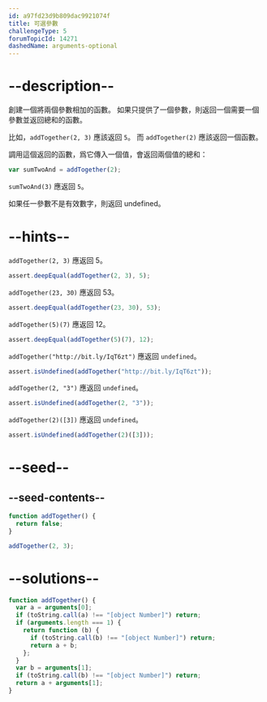 ```yaml
---
id: a97fd23d9b809dac9921074f
title: 可選參數
challengeType: 5
forumTopicId: 14271
dashedName: arguments-optional
---
```


# --description--

創建一個將兩個參數相加的函數。 如果只提供了一個參數，則返回一個需要一個參數並返回總和的函數。

比如，`addTogether(2, 3)` 應該返回 `5`。 而 `addTogether(2)` 應該返回一個函數。

調用這個返回的函數，爲它傳入一個值，會返回兩個值的總和：

```js
var sumTwoAnd = addTogether(2);
```

`sumTwoAnd(3)` 應返回 `5`。

如果任一參數不是有效數字，則返回 undefined。

# --hints--

`addTogether(2, 3)` 應返回 5。

```js
assert.deepEqual(addTogether(2, 3), 5);
```

`addTogether(23, 30)` 應返回 53。

```js
assert.deepEqual(addTogether(23, 30), 53);
```

`addTogether(5)(7)` 應返回 12。

```js
assert.deepEqual(addTogether(5)(7), 12);
```

`addTogether("http://bit.ly/IqT6zt")` 應返回 `undefined`。

```js
assert.isUndefined(addTogether("http://bit.ly/IqT6zt"));
```

`addTogether(2, "3")` 應返回 `undefined`。

```js
assert.isUndefined(addTogether(2, "3"));
```

`addTogether(2)([3])` 應返回 `undefined`。

```js
assert.isUndefined(addTogether(2)([3]));
```

# --seed--

## --seed-contents--

```js
function addTogether() {
  return false;
}

addTogether(2, 3);
```

# --solutions--

```js
function addTogether() {
  var a = arguments[0];
  if (toString.call(a) !== "[object Number]") return;
  if (arguments.length === 1) {
    return function (b) {
      if (toString.call(b) !== "[object Number]") return;
      return a + b;
    };
  }
  var b = arguments[1];
  if (toString.call(b) !== "[object Number]") return;
  return a + arguments[1];
}
```
